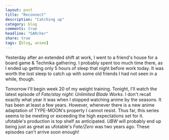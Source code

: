 ```yaml
---
layout: post
title: "Reconnect"
description: "Catching up"
category: blog
comments: true
headline: "GARcher"
share: true
tags: [blog, anime]
---
```

Yesterday after an extended shift at work, I went to a friend's house for a board game & Technika gathering.  I probably spent too much time there, as I ended up getting only 5 hours of sleep that night before work today.  It was worth the lost sleep to catch up with some old friends I had not seen in a while, though.

Tomorrow I'll begin week 20 of my weight training.  Tonight, I'll watch the latest episode of *Fate/stay night: Unlimited Blade Works*.  I don't recall exactly what year it was when I stopped watching anime by the seasons.  It has been at least a few years.  However, whenever there is a new anime adaptation of TYPE-MOON's property I cannot resist.  Thus far, this series seems to be meeting or exceeding the high expectations set for it.  ufotable's production is top shelf as anticipated.  *UBW* will probably end up being just as great as ufotable's *Fate/Zero* was two years ago.  These episodes can't arrive soon enough!
